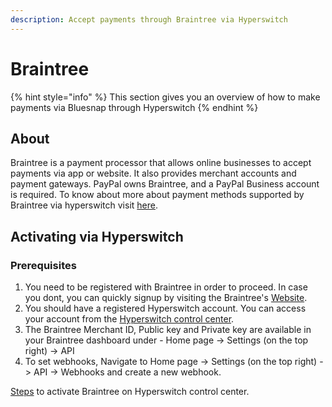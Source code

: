 ```yaml
---
description: Accept payments through Braintree via Hyperswitch
---
```


# Braintree

{% hint style="info" %}
This section gives you an overview of how to make payments via Bluesnap through Hyperswitch
{% endhint %}

## About

Braintree is a payment processor that allows online businesses to accept payments via app or website. It also provides merchant accounts and payment gateways. PayPal owns Braintree, and a PayPal Business account is required. To know about more about payment methods supported by Braintree via hyperswitch visit [here](https://hyperswitch.io/pm-list).

## Activating via Hyperswitch

### Prerequisites

1. You need to be registered with Braintree in order to proceed. In case you dont, you can quickly signup by visiting the Braintree's [Website](https://www.braintreepayments.com/sandbox).&#x20;
2. You should have a registered Hyperswitch account. You can access your account from the [Hyperswitch control center](https://app.hyperswitch.io/register).
3. The Braintree Merchant ID, Public key and Private key are available in your Braintree dashboard under - Home page -> Settings (on the top right) -> API
4. To set webhooks, Navigate to  Home page -> Settings (on the top right) -> API -> Webhooks and create a new webhook.&#x20;

[Steps](https://docs.hyperswitch.io/hyperswitch-cloud/connectors/activate-connector-on-hyperswitch) to activate Braintree on Hyperswitch control center.

